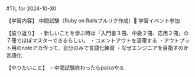 #TIL for 2024-10-30

【学習内容】
中間試験（Ruby on Railsプルリク作成）🐯
学習イベント参加

【振り返り】
・新しいことを学ぶ時は「入門書３冊、中級２冊、応用２冊」の７冊でほぼマスターできるらしい。
・コメントアウトを活用する
・アウトプット用のnoteアカ作って、自分のみで言語化練習
・なぜエンジニアを目指すのか言語化

【やりたいこと】
・中間試験終わったらpaizaやる